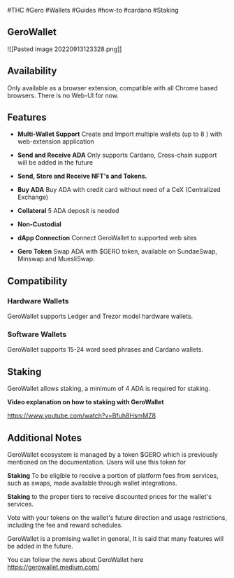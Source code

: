 #THC #Gero #Wallets #Guides #how-to #cardano #Staking 



## GeroWallet



![[Pasted image 20220913123328.png]]





## Availability

Only available as a browser extension, compatible with all Chrome based browsers. There is no Web-UI for now.


## Features


- **Multi-Wallet Support**
Create and Import multiple wallets (up to 8 ) with web-extension application

- **Send and Receive ADA**
Only supports Cardano, Cross-chain support will be added in the future

- **Send, Store and Receive NFT's and Tokens.**

- **Buy ADA**
Buy ADA with credit card without need of a CeX (Centralized Exchange)

- **Collateral**
5 ADA deposit is needed

- **Non-Custodial**

- **dApp Connection**
Connect GeroWallet to supported web sites

- **Gero Token**
Swap ADA with $GERO token, available on SundaeSwap, Minswap and MuesliSwap.



## Compatibility

### Hardware Wallets

GeroWallet supports Ledger and Trezor model hardware wallets.


### Software Wallets

GeroWallet supports 15-24 word seed phrases and  Cardano wallets.



## Staking

GeroWallet allows staking, a minimum of 4 ADA is required for staking.

  
**Video explanation on how to staking with GeroWallet**

https://www.youtube.com/watch?v=Bfuh8HsmMZ8



## Additional Notes

GeroWallet ecosystem is managed by a token $GERO which is previously mentioned on the documentation.
Users will use this token for

**Staking** To be eligible to receive a portion of platform fees from services, such as swaps, made available through wallet integrations.

**Staking** to the proper tiers to receive discounted prices for the wallet's services.

Vote with your tokens on the wallet's future direction and usage restrictions, including the fee and reward schedules.


  
GeroWallet is a promising wallet in general,   It is said that many features will be added in the future. 

You can follow the news about GeroWallet here
https://gerowallet.medium.com/









